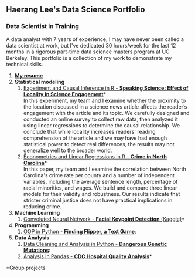 ## Haerang Lee's Data Science Portfolio

### Data Scientist in Training

A data analyst with 7 years of experience, I may have never been called a data scientist at work, but I've dedicated 30 hours/week for the last 12 months in a rigorous part-time data science masters program at UC Berkeley. This portfolio is a collection of my work to demonstrate my technical skills.

1. [**My resume**](Haerang%20Lee%20Resume.pdf)
1. **Statistical modeling**
   1. [Experiment and Causal Inference in R - **Speaking Science: Effect of Locality in Science Engagement**](https://github.com/haerangl/speaking-science)\*  
   In this experiment, my team and I examine whether the proximity to the location discussed in a science news article affects the reader’s engagement with the article and its topic. We carefully designed and conducted an online survey to collect raw data, then analyzed it using linear regressions to determine the causal relationship. We conclude that while locality increases readers' reading comprehension of the article and we may have had enough statistical power to detect real differences, the results may not generalize well to the broader world. 
   1. [Econometrics and Linear Regressions in R - **Crime in North Carolina**](Econometrics%20in%20R%20-%20NC%20Crime)\*  
   In this paper, my team and I examine the correlation between North Carolina's crime rate per county and a number of independent variables, including the average sentence length, percentage of racial minorities, and wages. We build and compare three linear models for their validity and robustness. Our results indicate that stricter criminal justice does not have practical implications in reducing crime.
1. **Machine Learning**
   1. [Convoluted Neural Network - **Facial Keypoint Detection** (Kaggle)](Convoluted%20Neural%20Network%20-%20Facial%20Keypoint%20Detection%20(Kaggle))\*
1. **Programming** 
    1. [OOP in Python - **Finding Flipper, a Text Game**](OOP%20in%20Python%20-%20Finding%20Flipper,%20a%20Text%20Game):
1. **Data Analysis** 
   1. [Data Cleaning and Analysis in Python - **Dangerous Genetic Mutations**](Data%20Cleaning%20and%20Analysis%20in%20Python%20-%20Dangerous%20Genetic%20Mutations):
   1. [Analysis in Pandas - **CDC Hospital Quality Analysis**](Analysis%20in%20Pandas%20-%20CDC%20Hospital%20Quality%20Analysis)\*

\*Group projects
